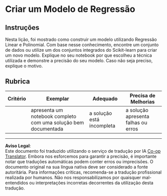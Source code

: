 <!--
CO_OP_TRANSLATOR_METADATA:
{
  "original_hash": "cc471fa89c293bc735dd3a9a0fb79b1b",
  "translation_date": "2025-09-03T16:25:01+00:00",
  "source_file": "2-Regression/3-Linear/assignment.md",
  "language_code": "pt"
}
-->
# Criar um Modelo de Regressão

## Instruções

Nesta lição, foi mostrado como construir um modelo utilizando Regressão Linear e Polinomial. Com base nesse conhecimento, encontre um conjunto de dados ou utilize um dos conjuntos integrados do Scikit-learn para criar um novo modelo. Explique no seu notebook por que escolheu a técnica utilizada e demonstre a precisão do seu modelo. Caso não seja preciso, explique o motivo.

## Rubrica

| Critério | Exemplar                                                    | Adequado                   | Precisa de Melhorias            |
| -------- | ----------------------------------------------------------- | -------------------------- | -------------------------------- |
|          | apresenta um notebook completo com uma solução bem documentada | a solução está incompleta  | a solução apresenta falhas ou erros |

---

**Aviso Legal**:  
Este documento foi traduzido utilizando o serviço de tradução por IA [Co-op Translator](https://github.com/Azure/co-op-translator). Embora nos esforcemos para garantir a precisão, é importante notar que traduções automáticas podem conter erros ou imprecisões. O documento original na sua língua nativa deve ser considerado a fonte autoritária. Para informações críticas, recomenda-se a tradução profissional realizada por humanos. Não nos responsabilizamos por quaisquer mal-entendidos ou interpretações incorretas decorrentes da utilização desta tradução.